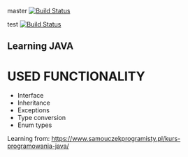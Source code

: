 master
[![Build Status](https://travis-ci.org/majkel84/Learning_Java_SP.svg?branch=master)](https://travis-ci.org/majkel84/Learning_Java_SP)

test
[![Build Status](https://travis-ci.org/majkel84/Learning_Java_SP.svg?branch=test)](https://travis-ci.org/majkel84/Learning_Java_SP)

## Learning JAVA

# USED FUNCTIONALITY
* Interface
* Inheritance
* Exceptions
* Type conversion
* Enum types

Learning from: https://www.samouczekprogramisty.pl/kurs-programowania-java/
